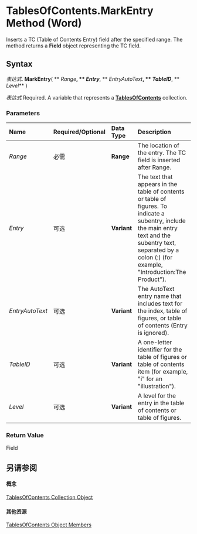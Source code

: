 
# TablesOfContents.MarkEntry Method (Word)

Inserts a TC (Table of Contents Entry) field after the specified range. The method returns a  **Field** object representing the TC field.


## Syntax

 _表达式_. **MarkEntry**( ** _Range_**, ** _Entry_**, ** _EntryAutoText_**, ** _TableID_**, ** _Level_** )

 _表达式_ Required. A variable that represents a **[TablesOfContents](d0d0e5fc-e443-31ae-e1a9-15b945f1e318.md)** collection.


### Parameters



|**Name**|**Required/Optional**|**Data Type**|**Description**|
|:-----|:-----|:-----|:-----|
| _Range_|必需|**Range**|The location of the entry. The TC field is inserted after Range.|
| _Entry_|可选|**Variant**|The text that appears in the table of contents or table of figures. To indicate a subentry, include the main entry text and the subentry text, separated by a colon (:) (for example, "Introduction:The Product").|
| _EntryAutoText_|可选|**Variant**|The AutoText entry name that includes text for the index, table of figures, or table of contents (Entry is ignored).|
| _TableID_|可选|**Variant**|A one-letter identifier for the table of figures or table of contents item (for example, "i" for an "illustration").|
| _Level_|可选|**Variant**|A level for the entry in the table of contents or table of figures.|

### Return Value

Field


## 另请参阅


#### 概念


[TablesOfContents Collection Object](d0d0e5fc-e443-31ae-e1a9-15b945f1e318.md)
#### 其他资源


[TablesOfContents Object Members](http://msdn.microsoft.com/library/9ed06355-0ac4-ee9c-8673-474d454a1db2%28Office.15%29.aspx)